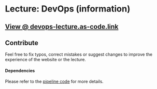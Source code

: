 Lecture: DevOps (information)
=============================


## [View @ devops-lecture.as-code.link](https://devops-lecture.as-code.link)

## Contribute

Feel free to fix typos, correct mistakes or suggest changes to improve the experience
of the website or the lecture.

#### Dependencies

Please refer to the [pipeline code](/.github/workflows/main.yaml) for more details. 
